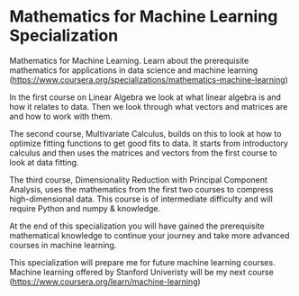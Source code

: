# Mathematics for Machine Learning Specialization

Mathematics for Machine Learning. Learn about the prerequisite mathematics for applications in data science and machine learning (https://www.coursera.org/specializations/mathematics-machine-learning) 

In the first course on Linear Algebra we look at what linear algebra is and how it relates to data. Then we look through what vectors and matrices are and how to work with them.

The second course, Multivariate Calculus, builds on this to look at how to optimize fitting functions to get good fits to data. It starts from introductory calculus and then uses the matrices and vectors from the first course to look at data fitting.

The third course, Dimensionality Reduction with Principal Component Analysis, uses the mathematics from the first two courses to compress high-dimensional data. This course is of intermediate difficulty and will require Python and numpy &  knowledge.

At the end of this specialization you will have gained the prerequisite mathematical knowledge to continue your journey and take more advanced courses in machine learning.

This specialization will prepare me for future machine learning courses. Machine learning offered by Stanford Univeristy will be my next course (https://www.coursera.org/learn/machine-learning)
